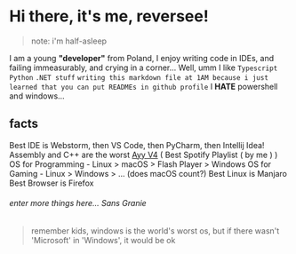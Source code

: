 
Hi there, it's me, reversee!
===========================
 >note: i'm half-asleep
 
I am a young **"developer"** from Poland,
I enjoy writing code in IDEs, and failing immeasurably, and crying in a corner...
Well, umm I like `Typescript` `Python` `.NET stuff` `writing this markdown file at 1AM because i just learned that you can put READMEs in github profile` I **HATE** powershell and windows…

## facts
Best IDE is Webstorm, then VS Code, then PyCharm, then Intellij Idea!
Assembly and C++ are the worst
[Ayy V4](https://open.spotify.com/playlist/74s3hIC9cZ8YlfEUw80Xom?si=ddd0f172efac40e4) ( Best Spotify Playlist ( by me ) )
OS for Programming - Linux > macOS > Flash Player > Windows
OS for Gaming - Linux > Windows > ... (does macOS count?)
Best Linux is Manjaro
Best Browser is Firefox
###### enter more things here... Sans Granie
>remember kids, windows is the world's worst os, but if there wasn't 'Microsoft' in 'Windows', it would be ok
